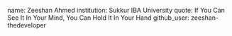 name: Zeeshan Ahmed
institution: Sukkur IBA University
quote: If You Can See It In Your Mind, You Can Hold It In Your Hand
github_user: zeeshan-thedeveloper
